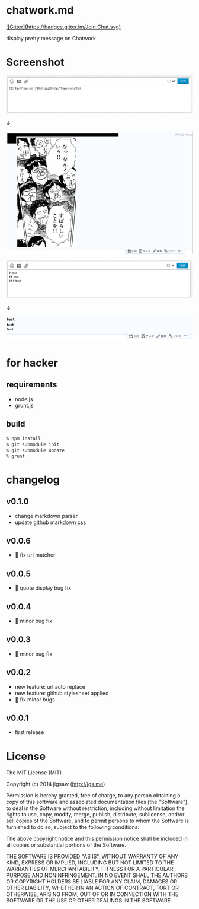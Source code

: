 chatwork.md
===========
[![Gitter](https://badges.gitter.im/Join Chat.svg)](https://gitter.im/e-jigsaw/chatwork.md?utm_source=badge&utm_medium=badge&utm_campaign=pr-badge&utm_content=badge)

display pretty message on Chatwork

# Screenshot

![](https://raw.githubusercontent.com/e-jigsaw/chatwork.md/master/images/1.png)

↓

![](https://raw.githubusercontent.com/e-jigsaw/chatwork.md/master/images/2.png)

![](https://raw.githubusercontent.com/e-jigsaw/chatwork.md/master/images/3.png)

↓

![](https://raw.githubusercontent.com/e-jigsaw/chatwork.md/master/images/4.png)

# for hacker

## requirements

* node.js
* grunt.js

## build

```
% npm install
% git submodule init
% git submodule update
% grunt
```

# changelog

## v0.1.0

* change markdown parser
* update github markdown css

## v0.0.6

* :bug: fix url matcher

## v0.0.5

* :bug: quote display bug fix

## v0.0.4

* :bug: minor bug fix

## v0.0.3

* :bug: minor bug fix

## v0.0.2

* new feature: url auto replace
* new feature: github stylesheet applied
* :bug: fix minor bugs

## v0.0.1

* first release

# License

The MIT License (MIT)

Copyright (c) 2014 jigsaw (http://jgs.me)

Permission is hereby granted, free of charge, to any person obtaining a copy
of this software and associated documentation files (the "Software"), to deal
in the Software without restriction, including without limitation the rights
to use, copy, modify, merge, publish, distribute, sublicense, and/or sell
copies of the Software, and to permit persons to whom the Software is
furnished to do so, subject to the following conditions:

The above copyright notice and this permission notice shall be included in
all copies or substantial portions of the Software.

THE SOFTWARE IS PROVIDED "AS IS", WITHOUT WARRANTY OF ANY KIND, EXPRESS OR
IMPLIED, INCLUDING BUT NOT LIMITED TO THE WARRANTIES OF MERCHANTABILITY,
FITNESS FOR A PARTICULAR PURPOSE AND NONINFRINGEMENT. IN NO EVENT SHALL THE
AUTHORS OR COPYRIGHT HOLDERS BE LIABLE FOR ANY CLAIM, DAMAGES OR OTHER
LIABILITY, WHETHER IN AN ACTION OF CONTRACT, TORT OR OTHERWISE, ARISING FROM,
OUT OF OR IN CONNECTION WITH THE SOFTWARE OR THE USE OR OTHER DEALINGS IN
THE SOFTWARE.

